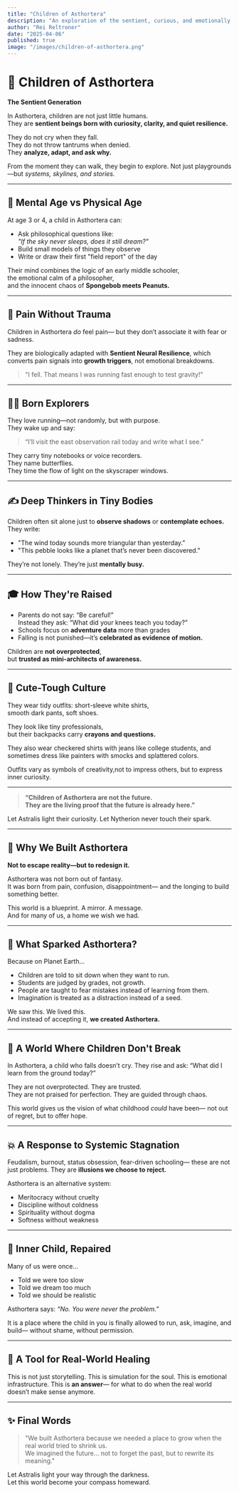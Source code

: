 ```yaml
---
title: "Children of Asthortera"
description: "An exploration of the sentient, curious, and emotionally resilient children in the world of Asthortera."
author: "Rei Reltroner"
date: "2025-04-06"
published: true
image: "/images/children-of-asthortera.png"
---
```


# 🌟 Children of Asthortera  
**The Sentient Generation**

In Asthortera, children are not just little humans.  
They are **sentient beings born with curiosity, clarity, and quiet resilience.**

They do not cry when they fall.  
They do not throw tantrums when denied.  
They **analyze, adapt, and ask why.**

From the moment they can walk, they begin to explore.
Not just playgrounds—but *systems, skylines, and stories.*

---

## 🧠 Mental Age vs Physical Age

At age 3 or 4, a child in Asthortera can:
- Ask philosophical questions like:  
  *"If the sky never sleeps, does it still dream?"*
- Build small models of things they observe
- Write or draw their first "field report" of the day

Their mind combines the logic of an early middle schooler,  
the emotional calm of a philosopher,  
and the innocent chaos of **Spongebob meets Peanuts.**

---

## 🚫 Pain Without Trauma

Children in Asthortera *do* feel pain—
but they don’t associate it with fear or sadness.

They are biologically adapted with **Sentient Neural Resilience**,
which converts pain signals into **growth triggers**, not emotional breakdowns.

> "I fell. That means I was running fast enough to test gravity!"

---

## 🏃‍♂️ Born Explorers

They love running—not randomly, but with purpose.  
They wake up and say:
> “I’ll visit the east observation rail today and write what I see.”

They carry tiny notebooks or voice recorders.  
They name butterflies.  
They time the flow of light on the skyscraper windows.

---

## ✍️ Deep Thinkers in Tiny Bodies

Children often sit alone just to **observe shadows** or **contemplate echoes.**
They write:
- "The wind today sounds more triangular than yesterday."
- "This pebble looks like a planet that’s never been discovered."

They’re not lonely. They’re just **mentally busy.**

---

## 🎓 How They're Raised

- Parents do not say: “Be careful!”  
  Instead they ask: “What did your knees teach you today?”
- Schools focus on **adventure data** more than grades
- Falling is not punished—it’s **celebrated as evidence of motion.**

Children are **not overprotected**,  
but **trusted as mini-architects of awareness.**

---

## 👔 Cute-Tough Culture

They wear tidy outfits: short-sleeve white shirts,  
smooth dark pants, soft shoes.

They look like tiny professionals,  
but their backpacks carry **crayons and questions.**

They also wear checkered shirts with jeans like college students, 
and sometimes dress like painters with smocks and splattered colors.

Outfits vary as symbols of creativity,not to impress others, but to express inner curiosity.

---

> **“Children of Asthortera are not the future.**  
> **They are the living proof that the future is already here.”**

Let Astralis light their curiosity.
Let Nytherion never touch their spark.

---

## 🌌 Why We Built Asthortera  
**Not to escape reality—but to redesign it.**

Asthortera was not born out of fantasy.  
It was born from pain, confusion, disappointment—
and the longing to build something better.

This world is a blueprint. A mirror. A message.  
And for many of us, a home we wish we had.

---

## 🧠 What Sparked Asthortera?

Because on Planet Earth...
- Children are told to sit down when they want to run.
- Students are judged by grades, not growth.
- People are taught to fear mistakes instead of learning from them.
- Imagination is treated as a distraction instead of a seed.

We saw this. We lived this.  
And instead of accepting it, **we created Asthortera.**

---

## 🧒 A World Where Children Don't Break

In Asthortera, a child who falls doesn’t cry.
They rise and ask: “What did I learn from the ground today?”

They are not overprotected. They are trusted.  
They are not praised for perfection. They are guided through chaos.

This world gives us the vision of what childhood *could* have been—
not out of regret, but to offer hope.

---

## 💥 A Response to Systemic Stagnation

Feudalism, burnout, status obsession, fear-driven schooling—
these are not just problems. They are **illusions we choose to reject.**

Asthortera is an alternative system:  
- Meritocracy without cruelty  
- Discipline without coldness  
- Spirituality without dogma  
- Softness without weakness

---

## 🧸 Inner Child, Repaired

Many of us were once...
- Told we were too slow
- Told we dream too much
- Told we should be realistic

Asthortera says: *“No. You were never the problem.”*

It is a place where the child in you is finally allowed to run, ask, imagine, and build—
without shame, without permission.

---

## 🔮 A Tool for Real-World Healing

This is not just storytelling.
This is simulation for the soul.
This is emotional infrastructure.
This is **an answer**—
for what to do when the real world doesn’t make sense anymore.

---

## ✨ Final Words

> "We built Asthortera because we needed a place to grow when the real world tried to shrink us.  
> We imagined the future… not to forget the past, but to rewrite its meaning."

Let Astralis light your way through the darkness.  
Let this world become your compass homeward.

